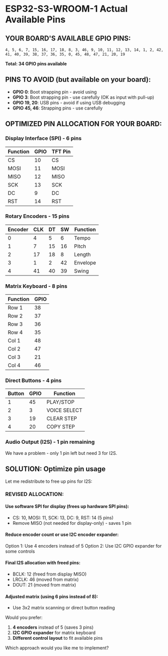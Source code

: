 # ESP32-S3-WROOM-1 Actual Available Pins

## YOUR BOARD'S AVAILABLE GPIO PINS:
```
4, 5, 6, 7, 15, 16, 17, 18, 8, 3, 46, 9, 10, 11, 12, 13, 14, 1, 2, 42, 41, 40, 39, 38, 37, 36, 35, 0, 45, 48, 47, 21, 20, 19
```

**Total: 34 GPIO pins available**

## PINS TO AVOID (but available on your board):
- **GPIO 0**: Boot strapping pin - avoid using
- **GPIO 3**: Boot strapping pin - use carefully (OK as input with pull-up)
- **GPIO 19, 20**: USB pins - avoid if using USB debugging
- **GPIO 45, 46**: Strapping pins - use carefully

## OPTIMIZED PIN ALLOCATION FOR YOUR BOARD:

### Display Interface (SPI) - 6 pins
| Function | GPIO | TFT Pin |
|----------|------|---------|
| CS | 10 | CS |
| MOSI | 11 | MOSI |
| MISO | 12 | MISO |
| SCK | 13 | SCK |
| DC | 9 | DC |
| RST | 14 | RST |

### Rotary Encoders - 15 pins
| Encoder | CLK | DT | SW | Function |
|---------|-----|----|----|----------|
| 0 | 4 | 5 | 6 | Tempo |
| 1 | 7 | 15 | 16 | Pitch |
| 2 | 17 | 18 | 8 | Length |
| 3 | 1 | 2 | 42 | Envelope |
| 4 | 41 | 40 | 39 | Swing |

### Matrix Keyboard - 8 pins
| Function | GPIO |
|----------|------|
| Row 1 | 38 |
| Row 2 | 37 |
| Row 3 | 36 |
| Row 4 | 35 |
| Col 1 | 48 |
| Col 2 | 47 |
| Col 3 | 21 |
| Col 4 | 46 |

### Direct Buttons - 4 pins
| Button | GPIO | Function |
|--------|------|----------|
| 1 | 45 | PLAY/STOP |
| 2 | 3 | VOICE SELECT |
| 3 | 19 | CLEAR STEP |
| 4 | 20 | COPY STEP |

### Audio Output (I2S) - 1 pin remaining
We have a problem - only 1 pin left but need 3 for I2S.

## SOLUTION: Optimize pin usage

Let me redistribute to free up pins for I2S:

### REVISED ALLOCATION:

#### Use software SPI for display (frees up hardware SPI pins):
- CS: 10, MOSI: 11, SCK: 13, DC: 9, RST: 14 (5 pins)
- Remove MISO (not needed for display-only) - saves 1 pin

#### Reduce encoder count or use I2C encoder expander:
Option 1: Use 4 encoders instead of 5
Option 2: Use I2C GPIO expander for some controls

#### Final I2S allocation with freed pins:
- BCLK: 12 (freed from display MISO)
- LRCLK: 46 (moved from matrix)
- DOUT: 21 (moved from matrix)

#### Adjusted matrix (using 6 pins instead of 8):
- Use 3x2 matrix scanning or direct button reading

Would you prefer:
1. **4 encoders** instead of 5 (saves 3 pins)
2. **I2C GPIO expander** for matrix keyboard 
3. **Different control layout** to fit available pins

Which approach would you like me to implement?